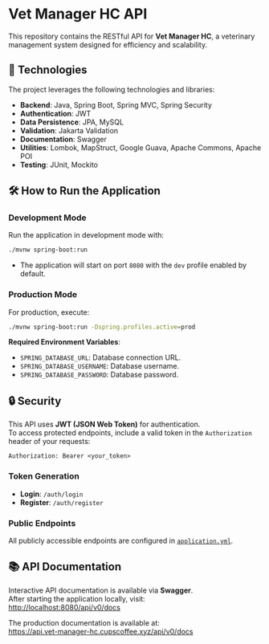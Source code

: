# Vet Manager HC API

This repository contains the RESTful API for **Vet Manager HC**, a veterinary
management system designed for efficiency and scalability.

## 🚀 Technologies

The project leverages the following technologies and libraries:

- **Backend**: Java, Spring Boot, Spring MVC, Spring Security
- **Authentication**: JWT
- **Data Persistence**: JPA, MySQL
- **Validation**: Jakarta Validation
- **Documentation**: Swagger
- **Utilities**: Lombok, MapStruct, Google Guava, Apache Commons, Apache POI
- **Testing**: JUnit, Mockito

## 🛠️ How to Run the Application

### Development Mode

Run the application in development mode with:

```bash
./mvnw spring-boot:run
```

- The application will start on port `8080` with the `dev` profile enabled by
  default.

### Production Mode

For production, execute:

```bash
./mvnw spring-boot:run -Dspring.profiles.active=prod
```

**Required Environment Variables**:

- `SPRING_DATABASE_URL`: Database connection URL.
- `SPRING_DATABASE_USERNAME`: Database username.
- `SPRING_DATABASE_PASSWORD`: Database password.

## 🔒 Security

This API uses **JWT (JSON Web Token)** for authentication.  
To access protected endpoints, include a valid token in the `Authorization`
header of your requests:

```http
Authorization: Bearer <your_token>
```

### Token Generation

- **Login**: `/auth/login`
- **Register**: `/auth/register`

### Public Endpoints

All publicly accessible endpoints are configured in
[`application.yml`](src/main/resources/application.yml).

## 📚 API Documentation

Interactive API documentation is available via **Swagger**.  
After starting the application locally, visit:  
<http://localhost:8080/api/v0/docs>

The production documentation is available at:  
<https://api.vet-manager-hc.cupscoffee.xyz/api/v0/docs>
